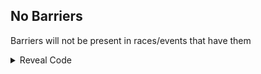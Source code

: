 ## No Barriers

Barriers will not be present in races/events that have them

<details>
<summary>Reveal Code</summary>

```powerpc
04244C68 48000220
```
</details>